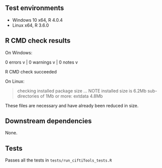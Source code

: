 ## Test environments

* Windows 10 x64, R 4.0.4
* Linux x64, R 3.6.0

## R CMD check results

On Windows:

  0 errors v | 0 warnings v | 0 notes v

  R CMD check succeeded

On Linux:

> checking installed package size ... NOTE
    installed size is  6.2Mb
    sub-directories of 1Mb or more:
      extdata   4.8Mb

These files are necessary and have already been reduced in size.

## Downstream dependencies

None.

## Tests

Passes all the tests in `tests/run_ciftiTools_tests.R`